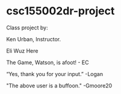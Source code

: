 # csc155002dr-project

Class project by:

Ken Urban, Instructor.

Eli Wuz Here

The Game, Watson, is afoot! - EC

“Yes, thank you for your input.” -Logan

"The above user is a buffoon." -Gmoore20
